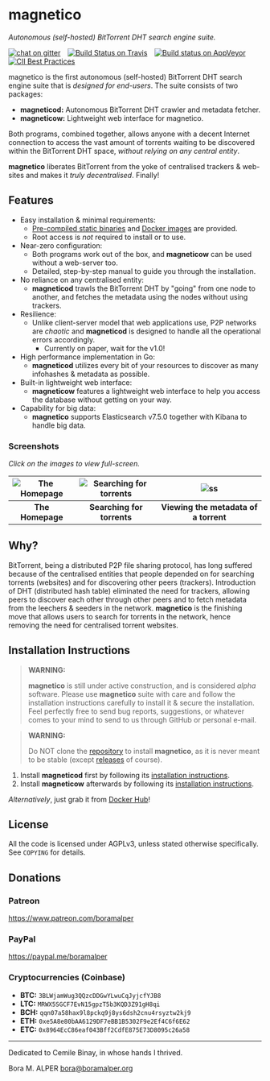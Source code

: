 # magnetico
*Autonomous (self-hosted) BitTorrent DHT search engine suite.*

[![chat on gitter](https://badges.gitter.im/gitterHQ/gitter.png)](https://gitter.im/magnetico-dev/magnetico-dev)&emsp;[![Build Status on Travis](https://travis-ci.org/boramalper/magnetico.svg?branch=master)](https://travis-ci.org/boramalper/magnetico)&emsp;[![Build status on AppVeyor](https://ci.appveyor.com/api/projects/status/u2jtbe6jutya7p0x/branch/master?svg=true)](https://ci.appveyor.com/project/boramalper/magnetico/branch/master)&emsp;[![CII Best Practices](https://bestpractices.coreinfrastructure.org/projects/1029/badge)](https://bestpractices.coreinfrastructure.org/projects/1029)

magnetico is the first autonomous (self-hosted) BitTorrent DHT search engine suite that is *designed
for end-users*. The suite consists of two packages:

- **magneticod:** Autonomous BitTorrent DHT crawler and metadata fetcher.
- **magneticow:** Lightweight web interface for magnetico.

Both programs, combined together, allows anyone with a decent Internet connection to access the vast
amount of torrents waiting to be discovered within the BitTorrent DHT space, *without relying on any
central entity*.

**magnetico** liberates BitTorrent from the yoke of centralised trackers & web-sites and makes it
*truly decentralised*. Finally!

## Features
- Easy installation & minimal requirements:
  - [Pre-compiled static binaries](https://github.com/boramalper/magnetico/releases) and [Docker images](https://hub.docker.com/u/boramalper) are provided.
  - Root access is *not* required to install or to use.
- Near-zero configuration:
  - Both programs work out of the box, and **magneticow** can be used without a web-server too.
  - Detailed, step-by-step manual to guide you through the installation.
- No reliance on any centralised entity:
  - **magneticod** trawls the BitTorrent DHT by "going" from one node to another, and fetches the
    metadata using the nodes without using trackers.
- Resilience:
  - Unlike client-server model that web applications use, P2P networks are *chaotic* and
    **magneticod** is designed to handle all the operational errors accordingly.
    - Currently on paper, wait for the v1.0!
- High performance implementation in Go:
  - **magneticod** utilizes every bit of your resources to discover as many infohashes & metadata as
    possible.
- Built-in lightweight web interface:
  - **magneticow** features a lightweight web interface to help you access the database without
    getting on your way.
- Capability for big data:
  - **magnetico** supports Elasticsearch v7.5.0 together with Kibana to handle big data.

### Screenshots
*Click on the images to view full-screen.*

<!-- Use https://www.tablesgenerator.com/markdown_tables -->
| ![The Homepage](https://camo.githubusercontent.com/488606a87a3e1d7238c0539c6b9cf8429e2c8f16/68747470733a2f2f696d6775722e636f6d2f3634794433714e2e706e67) | ![Searching for torrents](https://camo.githubusercontent.com/0b6def355a17b944de163a11f77c17c1c622280c/68747470733a2f2f696d6775722e636f6d2f34786a733335382e706e67) | ![ss](https://camo.githubusercontent.com/0bd679ad8bbf038b50c082d80a8e0e37516c813e/68747470733a2f2f696d6775722e636f6d2f6c3354685065692e706e67) |
|:-------------------------------------------------------------------------------------------------------------------------------------------------------:|:-----------------------------------------------------------------------------------------------------------------------------------------------------------------:|:---------------------------------------------------------------------------------------------------------------------------------------------:|
|                                                                     __The Homepage__                                                                    |                                                                     __Searching for torrents__                                                                    |                                                     __Viewing the metadata of a torrent__                                                     |

## Why?
BitTorrent, being a distributed P2P file sharing protocol, has long suffered because of the
centralised entities that people depended on for searching torrents (websites) and for discovering
other peers (trackers). Introduction of DHT (distributed hash table) eliminated the need for
trackers, allowing peers to discover each other through other peers and to fetch metadata from the
leechers & seeders in the network. **magnetico** is the finishing move that allows users to search
for torrents in the network, hence removing the need for centralised torrent websites.

## Installation Instructions
> **WARNING:**
>
> **magnetico** is still under active construction, and is considered *alpha* software. Please
> use **magnetico** suite with care and follow the installation instructions carefully to install
> it & secure the installation. Feel perfectly free to send bug reports, suggestions, or whatever
> comes to your mind to send to us through GitHub or personal e-mail.

> **WARNING:**
>
> Do NOT clone the [repository](https://github.com/boramalper/magnetico) to install **magnetico**,
> as it is never meant to be stable (except
> [releases](https://github.com/boramalper/magnetico/releases) of course).

1. Install **magneticod** first by following its [installation instructions](cmd/magneticod/README.md).
2. Install **magneticow** afterwards by following its
   [installation instructions](cmd/magneticow/README.md).

*Alternatively*, just grab it from [Docker Hub](https://hub.docker.com/u/boramalper)!

## License

All the code is licensed under AGPLv3, unless stated otherwise specifically. See `COPYING` for
details.

## Donations
### Patreon
https://www.patreon.com/boramalper

### PayPal
https://paypal.me/boramalper

### Cryptocurrencies (Coinbase)
- **BTC:** `3BLWjamWug3QQzcDDGwYLwuCqJyjcfYJB8`
- **LTC:** `MRWX5SGCF7EvN15gpzT5b3KQD3Z91gH8qi`
- **BCH:** `qqn07a58hax9l8pckq9j8ys6dsh2cnu4rsyztw2kj9`
- **ETH:** `0xe5A8e80bAA6129DF7eBB1B5302F9e2Ef4C6f6E62`
- **ETC:** `0x8964EcC86eaf043Bff2CdfE875E73D8095c26a58`

----

Dedicated to Cemile Binay, in whose hands I thrived.

Bora M. ALPER <bora@boramalper.org>
